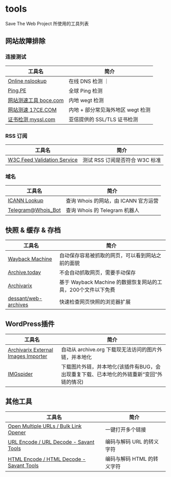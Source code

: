 tools
=====

Save The Web Project 所使用的工具列表

网站故障排除
------------

### 连接测试

| 工具名                                         | 简介                              |
| ---------------------------------------------- | --------------------------------- |
| [Online nslookup](https://www.nslookup.io/)    | 在线 DNS 检测                     ｜
| [Ping.PE](https://ping.pe/)                    | 全球 Ping 检测                    |
| [网站测速工具 boce.com](https://www.boce.com/) | 内地 wegt 检测                    |
| [网站测速 17CE.COM](https://www.17ce.com/)     | 内地 + 部分常见海外地区 wegt 检测 |
| [证书检测 myssl.com](https://myssl.com/)       | 亚信提供的 SSL/TLS 证书检测                  |



### RSS 订阅

| 工具名                                                        | 简介                           |
| ------------------------------------------------------------- | ------------------------------ |
| [W3C Feed Validation Service](https://validator.w3.org/feed/) | 测试 RSS 订阅是否符合 W3C 标准 |

### 域名

| 工具名                                       | 简介                                 |
| -------------------------------------------- | ------------------------------------ |
| [ICANN Lookup](https://lookup.icann.org/)    | 查询 Whois 的网站，由 ICANN 官方运营 |
| [Telegram@Whois_Bot](https://t.me/Whois_Bot) | 查询 Whois 的 Telegram 机器人        |

快照 & 缓存 & 存档
------------------

| 工具名                                                          | 简介                                                         |
| --------------------------------------------------------------- | ------------------------------------------------------------ |
| [Wayback Machine](https://web.archive.org/)                     | 自动保存容易被抓取的网页，可以看到网站之前的面貌             |
| [Archive.today](https://archive.is/)                            | 不会自动抓取网页，需要手动保存                               |
| [Archivarix](https://archivarix.com/)                           | 基于 Wayback Machine 的数据恢复网站的工具，200个文件以下免费 |
| [dessant/web-archives](https://github.com/dessant/web-archives) | 快速检查网页快照的浏览器扩展                                 |

WordPress插件
-------------

| 工具名                                                | 简介                                                                                    |
| ----------------------------------------------------- | --------------------------------------------------------------------------------------- |
| [Archivarix External Images Importer][AEII]           | 自动从 archive.org 下载现无法访问的图片外链，并本地化                                   |
| [IMGspider](https://wordpress.org/plugins/imgspider/) | 下载图片外链，并本地化(该插件有BUG，会出现重复下载、已本地化的外链重新“变回”外链的情况) |

[AEII]: https://wordpress.org/plugins/archivarix-external-images-importer/

其他工具
--------

| 工具名                                                                              | 简介                       |
| ----------------------------------------------------------------------------------- | -------------------------- |
| [Open Multiple URLs / Bulk Link Opener](https://savanttools.com/open-multiple-urls) | 一键打开多个链接           |
| [URL Encode / URL Decode - Savant Tools](https://savanttools.com/url-decode)        | 编码与解码 URL 的转义字符  |
| [HTML Encode / HTML Decode - Savant Tools](https://savanttools.com/html-encode)     | 编码与解码 HTML 的转义字符 |
